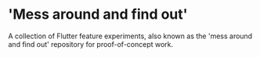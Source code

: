 # 'Mess around and find out'
A collection of Flutter feature experiments, also known as the 'mess around and find out' repository for proof-of-concept work.
